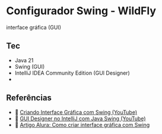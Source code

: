 # Configurador Swing - WildFly

interface gráfica (GUI) 

## Tec

- Java 21
- Swing (GUI)
- IntelliJ IDEA Community Edition (GUI Designer)
- 
## Referências

- 🎥 [Criando Interface Gráfica com Swing (YouTube)](https://youtu.be/Ghb0owCoaEc?si=fIjLbcfiQzh78Hd7)
- 🎥 [GUI Designer no IntelliJ com Java Swing (YouTube)](https://youtu.be/5J-Vqu9tRO8?si=VL9cCh6W5J2IUHM8)
- 📄 [Artigo Alura: Como criar interface gráfica com Swing](https://www.alura.com.br/artigos/como-criar-interface-grafica-swing-java?srsltid=AfmBOopYA1-A9p1jgkGOB-x4QkBfv5KsG998_a_g6u7JQGI7WOuSUVdl)


